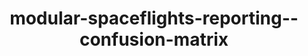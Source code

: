 ---
schema: default
title: modular-spaceflights-reporting--confusion-matrix
organization: ResponsibleAIML
notes: type = kedro_datasets.matplotlib.matplotlib_writer.MatplotlibWriter
resources:
  - name: modular-spaceflights-reporting--confusion-matrix
    url: 'https://github.com/ResponsibleAIML/django-kedro/tree/main/kedro-projects/demo-project-kedro/data/08_reporting/confusion_matrix.png/2023-10-31T18.00.52.344Z/confusion_matrix.png'
    format: png
category:
  - 08-reporting
maintainer: 
maintainer_email: 
project:
  - modular-spaceflights
preview: |
  
---
